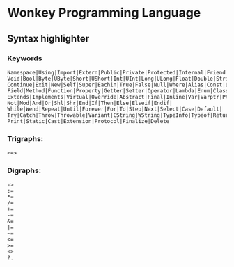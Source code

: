# Wonkey Programming Language

## Syntax highlighter

### Keywords

```wonkey
Namespace|Using|Import|Extern|Public|Private|Protected|Internal|Friend|
Void|Bool|Byte|UByte|Short|UShort|Int|UInt|Long|ULong|Float|Double|String|Array|Object|
Continue|Exit|New|Self|Super|Eachin|True|False|Null|Where|Alias|Const|Local|Global|
Field|Method|Function|Property|Getter|Setter|Operator|Lambda|Enum|Class|Interface|Struct|
Extends|Implements|Virtual|Override|Abstract|Final|Inline|Var|Varptr|Ptr|
Not|Mod|And|Or|Shl|Shr|End|If|Then|Else|Elseif|Endif|
While|Wend|Repeat|Until|Forever|For|To|Step|Next|Select|Case|Default|
Try|Catch|Throw|Throwable|Variant|CString|WString|TypeInfo|Typeof|Return|
Print|Static|Cast|Extension|Protocol|Finalize|Delete
```

### Trigraphs:
```
<=>
```

### Digraphs:

```
->
:=
*=
/=
+=
-=
&=
|=
~=
<=
>=
<>
?.
```
